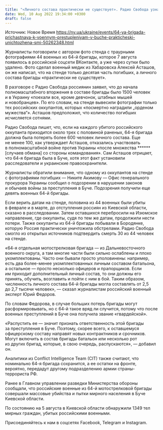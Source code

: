 ```yaml
---
title: "«Личного состава практически не существует». Радио Свобода узнало о судьбе российской 64-й бригады, совершавшей военные преступления в Буче"
date: Wed, 10 Aug 2022 19:34:00 +0300
draft: false
---
```

Источник: Новое Время https://nv.ua/ukraine/events/64-ya-brigada-prichastnaya-k-voennym-prestupleniyam-v-buche-prakticheski-unichtozhena-smi-50262348.html


 Журналисты поговорили с автором фото стенда с траурными фотографиями 44 военных из 64-й бригады, которое 7 августа появилось в российской соцсети ВКонтакте, а уже через сутки было удалено. Фото сделал военный медик из Хабаровска Алексей Асташов, он же написал, что на стенде только десятая часть погибших, а личного состава бригады «практически не существует».

В разговоре с Радио Свобода россиянин заявил, что до начала полномасштабного вторжения в составе бригады было 1500 человек и в Украину «поехали все, кроме девчонок, штабных мышей и новобранцев». По его словам, на стенде вывесили фотографии только тех российских оккупантов, которых «посмертно наградили „орденом мужества“». Асташов предположил, что количество погибших исчисляется сотнями.

Радио Свобода пишет, что, если на каждого убитого российского оккупанта приходится около трех с половиной раненых, 64-я бригада должна была потерять более 600 человек личного состава. Еще не менее 100, как утверждает Асташов, отказались участвовать в полномасштабной войне против Украины «после множества ****** [случаев обмана] со стороны командования». Сам Асташов отрицает, что 64-я бригада была в Буче, хотя этот факт установили расследователи и украинские правоохранители.

Журналисты обратили внимание, что одному из оккупантов на стенде с фотографиями погибших — Никите Акимову — Офис генерального прокурора Украины сообщил о подозрении в нарушении законов и обычаев войны за преступления в Буче. Подозрения получили еще девять военных 64-й бригады. 

Если верить датам на стенде, половина из 44 военных были убиты в феврале и в марте, до отступления россиян из Киевской области, сказано в расследовании. Затем оставшихся перебросили на Изюмское направление, где оккупанты, судя по тем же датам, продолжили нести потери. Также оккупанты из 64-й бригады побывали в Бородянке, которую Россия практически уничтожила обстрелами. Радио Свобода смогло из открытых источников подтвердить смерть 30 из 44 человек на стенде.

«64-я отдельная мотострелковая бригада — из Дальневосточного военного округа, а там многие части были сильно ослаблены и плохо укомплектованы. Часто они бывали просто уполовинены: например, есть два более-менее укомплектованных личным составом батальона, а остальное — просто несколько офицеров и прапорщиков. Если им приходит дополнительный личный состав, то они должны его принять, обучить, возглавить и пойти с ним в бой. Таким образом, численность личного состава 64-й бригады могла составлять от 2,5 до 2,7 тысячи человек», — сказал журналистам российский военный эксперт Юрий Федоров.

По словам Федорова, в случае больших потерь бригады могут расформировывать, но с 64-й такое вряд ли случится, потому что после военных преступлений в Буче она получила звание «гвардейской».

«Распустить ее — значит признать ответственность этой бригады за преступления в Буче. Поэтому, скорее всего, к оставшемуся офицерскому составу направят новых контрактников и срочников. Могут включить в состав бригады батальон или несколько рот из других бригад, которые, в свою очередь, распускаются», — добавил он.

Аналитики из Conflict Intelligence Team (CIT) также считают, что номинально 64-я бригада сохранится, а ее остатки на фронте, вероятно, передадут другому подразделению армии страны-террориста РФ.

Ранее в Главном управлении разведки Министерства обороны сообщали, что российские военные из 64-й мотострелковой бригады совершали массовые убийства и пытки мирного населения в Буче Киевской области.

 По состоянию на 5 августа в Киевской области обнаружили 1349 тел мирных граждан, убитых российскими военными.

Присоединяйтесь к нам в соцсетях Facebook, Telegram и Instagram.
